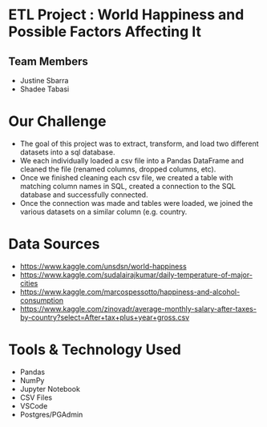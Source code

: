 # ETL Project : World Happiness and Possible Factors Affecting It

## Team Members 
* Justine Sbarra
* Shadee Tabasi

# Our Challenge
* The goal of this project was to extract, transform, and load two different datasets into a sql database.
* We each individually loaded a csv file into a Pandas DataFrame and cleaned the file (renamed columns, dropped columns, etc).  
* Once we finished cleaning each csv file, we created a table with matching column names in SQL, created a connection to the SQL database and successfully connected.  
* Once the connection was made and tables were loaded, we joined the various datasets on a similar column (e.g. country.

# Data Sources

* https://www.kaggle.com/unsdsn/world-happiness
* https://www.kaggle.com/sudalairajkumar/daily-temperature-of-major-cities
* https://www.kaggle.com/marcospessotto/happiness-and-alcohol-consumption
* https://www.kaggle.com/zinovadr/average-monthly-salary-after-taxes-by-country?select=After+tax+plus+year+gross.csv



# Tools & Technology Used
* Pandas
* NumPy
* Jupyter Notebook
* CSV Files
* VSCode
* Postgres/PGAdmin

